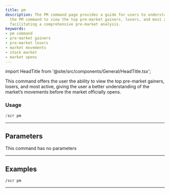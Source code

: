 ```yaml
---
title: pm
description: The PM command page provides a guide for users to understand and use
  the PM command to view the top pre-market gainers, losers, and most active stocks,
  facilitating a comprehensive pre-market analysis.
keywords:
- pm command
- pre-market gainers
- pre-market losers
- market movements
- stock market
- market opens
---
```


import HeadTitle from '@site/src/components/General/HeadTitle.tsx';

<HeadTitle title="pm - Scr - Screeners - Telegram - Reference | OpenBB Bot Docs" />

This command offers the user the ability to view the top pre-market gainers, losers, and most active, giving the user a better understanding of the market’s movements before the market officially opens.

### Usage

```python wordwrap
/scr pm
```

---

## Parameters

This command has no parameters


---

## Examples

```
/scr pm
```
---
